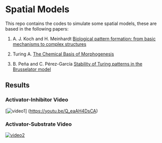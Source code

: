 # Spatial Models

This repo contains the codes to simulate some spatial models, these are based in the following papers:

1. A. J. Koch and H. Meinhardt [Biological pattern formation: from basic mechanisms to complex structures](https://journals.aps.org/rmp/abstract/10.1103/RevModPhys.66.1481)

2. Turing A. [The Chemical Basis of Morphogenesis](http://www.dna.caltech.edu/courses/cs191/paperscs191/turing.pdf)

3. B. Peña and C. Pérez-García [Stability of Turing patterns in the Brusselator model](https://journals.aps.org/pre/abstract/10.1103/PhysRevE.64.056213)

## Results

### Activator-Inhibitor Video
[![video1](https://github.com/j-lazo/spatial_models/tree/master/results/activ_inhib_gu_1400.png)] (https://youtu.be/Q_eaAH4DsCA)

### Activator-Substrate Video
[![video2](https://github.com/j-lazo/spatial_models/tree/master/results/activ_subu1000g.png)](https://youtu.be/Q_eaAH4DsCA)

